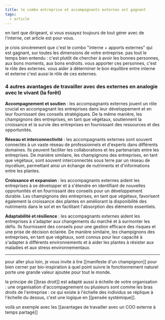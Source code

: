 ```yaml
---
title: le combo entreprise et accompagnants externes est gagnant
tags:
  - article
---
```

en tant que dirigeant, si vous essayez toujours de tout gérer avec de l'interne, cet article est pour vous.

je crois sincèrement que c'est le combo "interne + apports externes" qui est gagnant, sur toutes les dimensions de votre entreprise.
pas tout le temps bien entendu : c'est plutôt de chercher à avoir les bonnes personnes, aux bons moments, aux bons endroits.
vous apporter ces personnes, c'est le rôle des externes. vous aider à déterminer le bon équilibre entre interne et externe c'est aussi le rôle de ces externes.

### 4 autres avantages de travailler avec des externes en analogie avec le vivant (la forêt)


**Accompagnement et soutien** : les accompagnants externes jouent un rôle crucial en accompagnant les entreprises dans leur développement et en leur fournissant des conseils stratégiques. De la même manière, les champignons des entreprises, en tant que végétaux, soutiennent la croissance et la survie des entreprises en fournissant des ressources et des opportunités.

**Réseau et interconnectivité** : les accompagnants externes sont souvent connectés à un vaste réseau de professionnels et d'experts dans différents domaines. Ils peuvent faciliter les collaborations et les partenariats entre les entreprises. De manière similaire, les champignons des entreprises, en tant que végétaux, sont souvent interconnectés sous terre par un réseau de mycélium, permettant ainsi un échange de nutriments et d'informations entre les plantes.

**Croissance et expansion** : les accompagnants externes aident les entreprises à se développer et à s'étendre en identifiant de nouvelles opportunités et en fournissant des conseils pour un développement durable. Les champignons des entreprises, en tant que végétaux, favorisent également la croissance des plantes en améliorant la disponibilité des nutriments dans le sol et en facilitant l'absorption des éléments essentiels.

**Adaptabilité et résilience** : les accompagnants externes aident les entreprises à s'adapter aux changements du marché et à surmonter les défis. Ils fournissent des conseils pour une gestion efficace des risques et une prise de décision éclairée. De manière similaire, les champignons des entreprises, en tant que végétaux, sont connus pour leur capacité à s'adapter à différents environnements et à aider les plantes à résister aux maladies et aux stress environnementaux.

---

pour aller plus loin, je vous invite à lire [[manifeste d'un champignon]] pour bien cerner par bio-inspiration à quel point suivre le fonctionnement naturel porte une grande valeur ajoutée pour tout le monde.

le principe de [[bras droit]] est adapté aussi à échelle de votre organisation : une organisation d'accompagnement ou plusieurs sont comme les bras droits de l'entreprise : ce qui existe à l'échelle des individus se réplique à l'échelle du dessus, c'est une logique en [[pensée systémique]].

voilà un exemple avec les [[avantages de travailler avec un COO externe à temps partagé]]